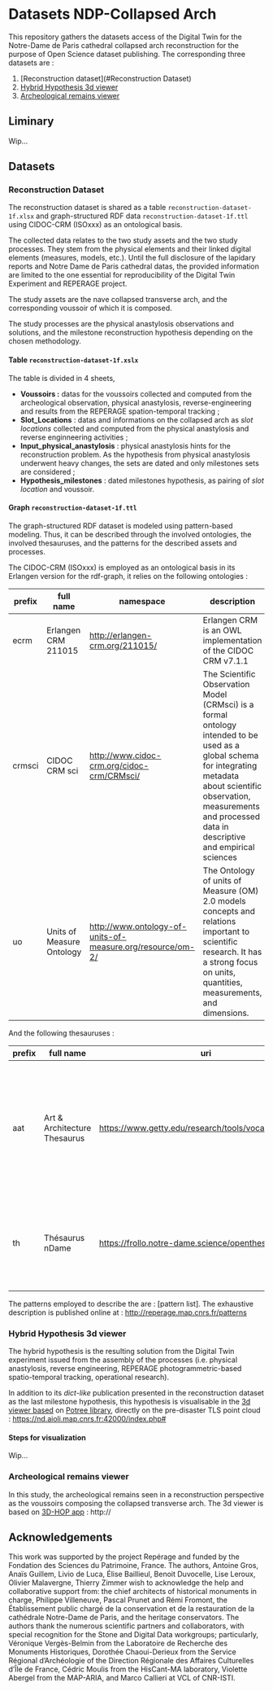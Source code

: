 # Datasets NDP-Collapsed Arch

This repository gathers the datasets access of the Digital Twin for the Notre-Dame de Paris cathedral collapsed arch reconstruction for the purpose of Open Science dataset publishing. The corresponding three datasets are :

1. [Reconstruction dataset](#Reconstruction Dataset)
2. [Hybrid Hypothesis 3d viewer](#anchors-in-markdown)
3. [Archeological remains viewer](#anchors-in-markdown)

## Liminary
Wip...

## Datasets
### Reconstruction Dataset
The reconstruction dataset is shared as a table `reconstruction-dataset-1f.xlsx` and graph-structured RDF data `reconstruction-dataset-1f.ttl` using CIDOC-CRM (ISOxxx) as an ontological basis.

The collected data relates to the two study assets and the two study processes. They stem from the physical elements and their linked digital elements (measures, models, etc.). Until the full disclosure of the lapidary reports and Notre Dame de Paris cathedral datas, the provided information are limited to the one essential for reproducibility of the Digital Twin Experiment and REPERAGE project.

The study assets are the nave collapsed transverse arch, and the corresponding voussoir of which it is composed.

The study processes are the physical anastylosis observations and solutions, and the milestone reconstruction hypothesis depending on the chosen methodology.


#### Table `reconstruction-dataset-1f.xslx`
The table is divided in 4 sheets,
+ **Voussoirs :** datas for the voussoirs collected and computed from the archeological observation, physical anastylosis, reverse-engineering and results from the REPERAGE spation-temporal tracking ;
+ **Slot_Locations** : datas and informations on the collapsed arch as _slot locations_ collected and computed from the physical anastylosis and reverse enginneering activities ;
+ **Input_physical_anastylosis** : physical anastylosis hints for the reconstruction problem. As the hypothesis from physical anastylosis underwent heavy changes, the sets are dated and only milestones sets are considered ;
+ **Hypothesis_milestones** : dated milestones hypothesis, as pairing of _slot location_ and voussoir.


#### Graph `reconstruction-dataset-1f.ttl`
The graph-structured RDF dataset is modeled using pattern-based modeling. Thus, it can be described through the involved ontologies, the involved thesauruses, and the patterns for the described assets and processes. 

The CIDOC-CRM (ISOxxx) is employed as an ontological basis in its Erlangen version for the rdf-graph, it relies on the following ontologies :

| prefix | full name | namespace | description |
|---|---|---|---|
| ecrm | Erlangen CRM 211015 | http://erlangen-crm.org/211015/ | Erlangen CRM is an OWL implementation of the CIDOC CRM v7.1.1 |
| crmsci | CIDOC CRM sci | http://www.cidoc-crm.org/cidoc-crm/CRMsci/ | The Scientific Observation Model (CRMsci) is a formal ontology intended to be used as a global schema for integrating metadata about scientific observation, measurements and processed data in descriptive and empirical sciences |
| uo | Units of Measure Ontology | http://www.ontology-of-units-of-measure.org/resource/om-2/ | The Ontology of units of Measure (OM) 2.0 models concepts and relations important to scientific research. It has a strong focus on units, quantities, measurements, and dimensions. |

And the following thesauruses :

| prefix | full name | uri | description |
|---|---|---|---|
| aat | Art & Architecture Thesaurus | https://www.getty.edu/research/tools/vocabularies/aat/ | The Getty Art & Architecture Thesaurus© (AAT) is a structured vocabulary for describing and indexing the visual arts and architecture. |
| th | Thésaurus nDame | https://frollo.notre-dame.science/opentheso/?idt=th13 | The nDame thesaurus hosts the vocabularies for the Notre Dame de Paris scientific workgroups |

The patterns employed to describe the are : [pattern list]. The exhaustive description is published online at : http://reperage.map.cnrs.fr/patterns


### Hybrid Hypothesis 3d viewer
The hybrid hypothesis is the resulting solution from the Digital Twin experiment issued from the assembly of the processes (i.e. physical anastylosis, reverse engineering, REPERAGE photogrammetric-based spatio-temporal tracking, operational research).

In addition to its _dict-like_ publication presented in the reconstruction dataset as the last milestone hypothesis, this hypothesis is visualisable in the [3d viewer based](https://www.notre-dame.science/plateforme-de-centralisation-des-donnees/) on [Potree library](https://github.com/potree/potree), directly on the pre-disaster TLS point cloud : https://nd.aioli.map.cnrs.fr:42000/index.php#

#### Steps for visualization
Wip...

### Archeological remains viewer
In this study, the archeological remains seen in a reconstruction perspective as the voussoirs composing the collapsed transverse arch. The 3d viewer is based on [3D-HOP app](https://github.com/cnr-isti-vclab/3DHOP) : http://



## Acknowledgements
This work was supported by the project Repérage and funded by the Fondation des Sciences du Patrimoine, France. The authors, Antoine Gros, Anaïs Guillem, Livio de Luca, Élise Baillieul, Benoit Duvocelle, Lise Leroux, Olivier Malavergne, Thierry Zimmer wish to acknowledge the help and collaborative support from: the chief architects of historical monuments in charge, Philippe Villeneuve, Pascal Prunet and Rémi Fromont, the Établissement public chargé de la conservation et de la restauration de la cathédrale Notre-Dame de Paris, and the heritage conservators. The authors thank the numerous scientific partners and collaborators, with special recognition for the Stone and Digital Data workgroups; particularly, Véronique Vergès-Belmin from the Laboratoire de Recherche des Monuments Historiques, Dorothée Chaoui-Derieux from the Service Régional d’Archéologie of the Direction Régionale des Affaires Culturelles d’Île de France, Cédric Moulis from the HisCant-MA laboratory, Violette Abergel from the MAP-ARIA, and Marco Callieri at VCL of CNR-ISTI.
